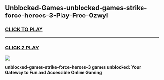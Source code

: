
## Unblocked-Games-unblocked-games-strike-force-heroes-3-Play-Free-0zwyl
<h3>
<a href="https://premium76.site?title=unblocked-games-strike-force-heroes-3&ref=18A">CLICK TO PLAY</a></h3>
<hr>

<h3>
<a href="https://premium76.site?title=unblocked-games-strike-force-heroes-3&ref=18A">CLICK 2 PLAY</a>
  
</h3>

<a href="https://premium76.site?title=unblocked-games-strike-force-heroes-3&ref=18A"><img src="https://clearcache.store/games.png"></a>


**unblocked-games-strike-force-heroes-3 games unblocked: Your Gateway to Fun and Accessible Online Gaming**
